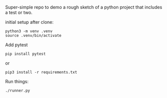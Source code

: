 
Super-simple repo to demo a rough sketch of a python project that includes a test or two.  


initial setup after clone:
```
python3 -m venv .venv
source .venv/bin/activate
```
Add pytest
```
pip install pytest
```
or
```
pip3 install -r requirements.txt 
```

Run things:
```
./runner.py
```